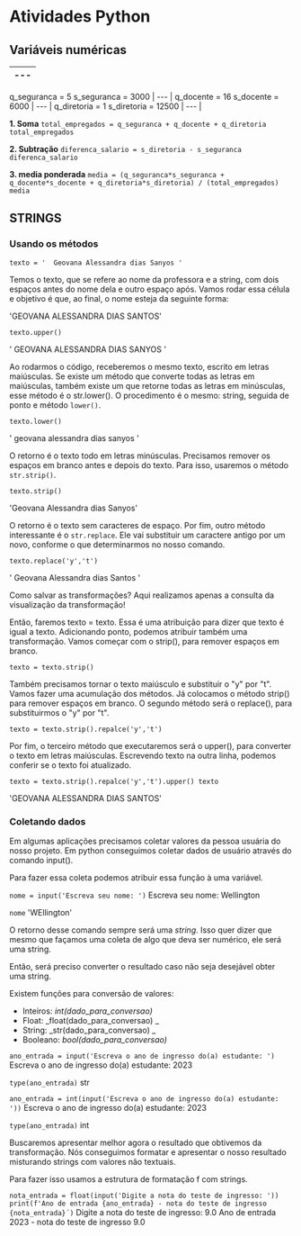# Atividades Python

## Variáveis numéricas

| ---   | 
|   ---   |   
q_seguranca = 5
s_seguranca = 3000
|   ---   |
q_docente = 16
s_docente = 6000
|   ---   |
q_diretoria = 1
s_diretoria = 12500
|   ---   |
 
**1. Soma**
`total_empregados = q_seguranca + q_docente + q_diretoria
total_empregados`

**2. Subtração**
`diferenca_salario = s_diretoria - s_seguranca
diferenca_salario`

**3. media ponderada**
`media = (q_seguranca*s_seguranca + q_docente*s_docente + q_diretoria*s_diretoria) / (total_empregados)
media`

## STRINGS

### Usando os métodos
`texto = '  Geovana Alessandra dias Sanyos '`

Temos o texto, que se refere ao nome da professora e a string, com dois espaços antes do nome dela e outro espaço após. Vamos rodar essa célula e objetivo é que, ao final, o nome esteja da seguinte forma:

'GEOVANA ALESSANDRA DIAS SANTOS'

`texto.upper()`

' GEOVANA ALESSANDRA DIAS SANYOS '

Ao rodarmos o código, receberemos o mesmo texto, escrito em letras maiúsculas. Se existe um método que converte todas as letras em maiúsculas, também existe um que retorne todas as letras em minúsculas, esse método é o str.lower(). O procedimento é o mesmo: string, seguida de ponto e método `lower()`.

`texto.lower()`

' geovana alessandra dias sanyos '

O retorno é o texto todo em letras minúsculas. Precisamos remover os espaços em branco antes e depois do texto. Para isso, usaremos o método `str.strip()`.

`texto.strip()`

'Geovana Alessandra dias Sanyos'

O retorno é o texto sem caracteres de espaço. Por fim, outro método interessante é o `str.replace`. Ele vai substituir um caractere antigo por um novo, conforme o que determinarmos no nosso comando.

`texto.replace('y','t')`

' Geovana Alessandra dias Santos '

Como salvar as transformações?  Aqui realizamos apenas a consulta da visualização da transformação!

Então, faremos texto = texto. Essa é uma atribuição para dizer que texto é igual a texto. Adicionando ponto, podemos atribuir também uma transformação. Vamos começar com o strip(), para remover espaços em branco.

`texto = texto.strip()`

Também precisamos tornar o texto maiúsculo e substituir o "y" por "t". Vamos fazer uma acumulação dos métodos. Já colocamos o método strip() para remover espaços em branco. O segundo método será o replace(), para substituirmos o "y" por "t".

`texto = texto.strip().repalce('y','t')`

Por fim, o terceiro método que executaremos será o upper(), para converter o texto em letras maiúsculas. Escrevendo texto na outra linha, podemos conferir se o texto foi atualizado.

`texto = texto.strip().repalce('y','t').upper()
texto`

'GEOVANA ALESSANDRA DIAS SANTOS'

### Coletando dados
Em algumas aplicações precisamos coletar valores da pessoa usuária do nosso projeto. Em python conseguimos coletar dados de usuário através do comando input().

Para fazer essa coleta podemos atribuir essa função à uma variável.

`nome = input('Escreva seu nome: ')`
Escreva seu nome: Wellington

`nome`
'WEllington'

O retorno desse comando sempre será uma *string*. Isso quer dizer que mesmo que façamos uma coleta de algo que deva ser numérico, ele será uma string.

Então, será preciso converter o resultado caso não seja desejável obter uma string.

Existem funções para conversão de valores:

- Inteiros: _int(dado_para_conversao)_
- Float:  _float(dado_para_conversao) _
- String:  _str(dado_para_conversao) _
- Booleano:  _bool(dado_para_conversao)_

`ano_entrada = input('Escreva o ano de ingresso do(a) estudante: ')`
Escreva o ano de ingresso do(a) estudante: 2023

`type(ano_entrada)`
str

`ano_entrada = int(input('Escreva o ano de ingresso do(a) estudante: '))`
Escreva o ano de ingresso do(a) estudante: 2023

`type(ano_entrada)`
int

Buscaremos apresentar melhor agora o resultado que obtivemos da transformação. Nós conseguimos formatar e apresentar o nosso resultado misturando strings com valores não textuais.

Para fazer isso usamos a estrutura de formatação f com strings.

`nota_entrada = float(input('Digite a nota do teste de ingresso: '))
print(f'Ano de entrada {ano_entrada} - nota do teste de ingresso {nota_entrada}´)`
Digite a nota do teste de ingresso: 9.0
Ano de entrada 2023 - nota do teste de ingresso 9.0
